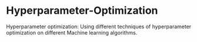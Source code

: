 # Hyperparameter-Optimization
Hyperparameter optimization: 
Using different techniques of hyperparameter optimization on different Machine learning algorithms.
